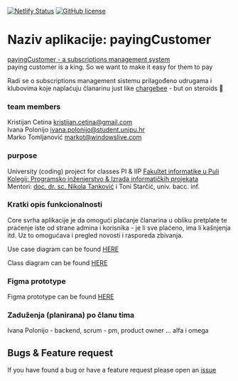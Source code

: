 [![Netlify Status](https://api.netlify.com/api/v1/badges/e0199598-bcb6-4707-8b2c-f268c0efd927/deploy-status)](https://app.netlify.com/sites/payingcustomer/deploys)
[![GitHub license](https://img.shields.io/github/license/srggrs/assign-one-project-github-action.svg)][license]

[license]: https://github.com/KristijanCetina/payingCustomer/blob/main/LICENSE

# Naziv aplikacije: payingCustomer

[payingCustomer - a subscriptions management system](https://payingcustomer.netlify.app/)  
paying customer is a king. So we want to make it easy for them to pay

Radi se o subscriptions management sistemu prilagođeno udrugama i klubovima koje naplaćuju članarinu 
just like [chargebee](https://www.chargebee.com/) - but on steroids 🤪

### team members

Kristijan Cetina <kristijan.cetina@gmail.com>  
Ivana Polonijo <ivana.polonijo@student.unipu.hr>  
Marko Tomljanović <markot@windowslive.com>  

### purpose

University (coding) project for classes PI & IIP
[Fakultet informatike u Puli ](https://fipu.unipu.hr/)  
[Kolegij: Programsko inženjerstvo & Izrada informatičkih projekata](http://ntankovic.unipu.hr/)  
Mentori: [doc. dr. sc. Nikola Tanković](https://ntankovic.unipu.hr/) i Toni Starčić, univ. bacc. inf.


### Kratki opis funkcionalnosti

Core svrha aplikacije je da omogući plaćanje članarina u obliku pretplate te praćenje iste od strane
admina i korisnika - je li sve plaćeno, ima li kašnjenja itd. 
Uz to omogućava i pregled novosti i rasporeda zbivanja. 

Use case diagram can be found [HERE](https://lucid.app/documents/view/33b71eb6-03a9-465b-becd-29f736a28907)  

Class diagram can be found [HERE](https://lucid.app/lucidchart/6a0ba745-34a0-4183-9ed0-fe7eff8dc04a/view?page=0_0#?folder_id=home&browser=icon)

### Figma prototype

Figma prototype can be found [HERE](https://www.figma.com/file/tFehKiuboUjI9VEC96cR2S/PIIIP-Prototype?node-id=0%3A1)

### Zaduženja (planirana) po članu tima 
Ivana Polonijo - backend, scrum - pm, product owner ... alfa i omega 

## Bugs & Feature request

If you have found a bug or have a feature request please open an [issue](https://github.com/KristijanCetina/payingCustomer/issues)
